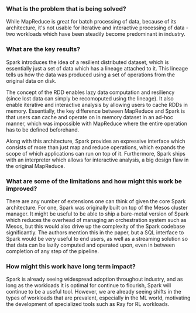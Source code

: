 ### What is the problem that is being solved?

While MapReduce is great for batch processing of data, because of its architecture, it's not usable for iterative and interactive processing of data - two workloads which have been steadily become predominant in industry.

### What are the key results?

Spark introduces the idea of a resilient distributed dataset, which is essentially just a set of data which has a lineage attached to it. This lineage tells us how the data was produced using a set of operations from the original data on disk.

The concept of the RDD enables lazy data computation and resiliency (since lost data can simply be recomoputed using the lineage). It also enable iterative and interactive analysis by allowing users to cache RDDs in memory. Essentially, the key difference between MapReduce and Spark is that users can cache and operate on in memory dataset in an ad-hoc manner, which was impossible with MapReduce where the entire operation has to be defined beforehand.

Along with this architecture, Spark provides an expressive interface which consists of more than just map and reduce operations, which expands the scope of which applications can run on top of it. Furthermore, Spark ships with an interpreter which allows for interactive analysis, a big design flaw in the original MapReduce.

### What are some of the limitations and how might this work be improved?

There are any number of extensions one can think of given the core Spark architecture. For one, Spark was originally built on top of the Mesos cluster manager. It might be useful to be able to ship a bare-metal version of Spark which reduces the overhead of managing an orchestration system such as Mesos, but this would also drive up the complexity of the Spark codebase significantly. The authors mention this in the paper, but a SQL interface to Spark would be very useful to end users, as well as a streaming solution so that data can be lazily computed and operated upon, even in between completion of any step of the pipeline.

### How might this work have long term impact?

Spark is already seeing widespread adoption throughout industry, and as long as the workloads it is optimal for continue to flourish, Spark will continue to be a useful tool. However, we are already seeing shifts in the types of workloads that are prevalent, especially in the ML world, motivating the development of specialized tools such as Ray for RL workloads.